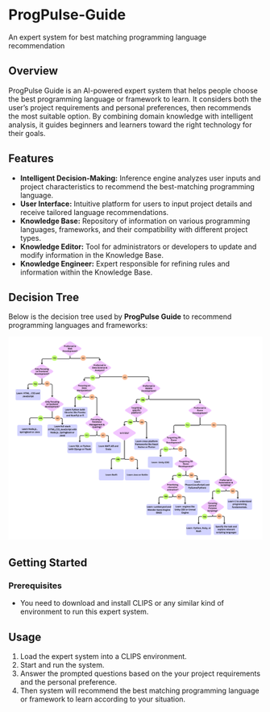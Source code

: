 # ProgPulse-Guide
An expert system for best matching programming language recommendation

## Overview
ProgPulse Guide is an AI-powered expert system that helps people choose the best programming language or framework to learn. It considers both the user’s project requirements and personal preferences, then recommends the most suitable option. By combining domain knowledge with intelligent analysis, it guides beginners and learners toward the right technology for their goals.

## Features

- **Intelligent Decision-Making:** Inference engine analyzes user inputs and project characteristics to recommend the best-matching programming language.
- **User Interface:** Intuitive platform for users to input project details and receive tailored language recommendations.
- **Knowledge Base:** Repository of information on various programming languages, frameworks, and their compatibility with different project types.
- **Knowledge Editor:** Tool for administrators or developers to update and modify information in the Knowledge Base.
- **Knowledge Engineer:** Expert responsible for refining rules and information within the Knowledge Base.

## Decision Tree
Below is the decision tree used by **ProgPulse Guide** to recommend programming languages and frameworks:

![Decision Tree](Decision%20tree.png)


## Getting Started
### Prerequisites
-  You need to download and install CLIPS or any similar kind of environment to run this expert system.
## Usage
1. Load the expert system into a CLIPS environment.
2. Start and run the system.
3. Answer the prompted questions based on the your project requirements and the personal preference.
4. Then system will recommend the best matching programming language or framework to learn according to your situation.
